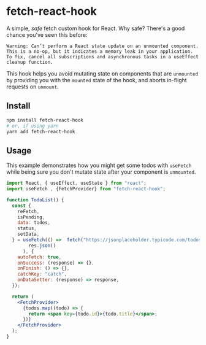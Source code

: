 # fetch-react-hook

A simple, _safe_ fetch custom hook for React. Why safe? There's a good chance you've seen this before:

```
Warning: Can’t perform a React state update on an unmounted component. This is a no-op, but it indicates a memory leak in your application. To fix, cancel all subscriptions and asynchronous tasks in a useEffect cleanup function.
```

This hook helps you avoid mutating state on components that are `unmounted` by providing you with the `mounted` state of the hook, and aborts in-flight requests on `unmount`.

## Install

```bash
npm install fetch-react-hook
# or, if using yarn
yarn add fetch-react-hook
```

## Usage

This example demonstrates how you might get some todos with `useFetch` while being sure you don't mutate state after your component is `unmounted`.

```jsx
import React, { useEffect, useState } from "react";
import useFetch , {FetchProvider} from "fetch-react-hook";

function TodoList() {
  const {
    reFetch,
    isPending,
    data: todos,
    status,
    setData,
  } = useFetch(() =>  fetch("https://jsonplaceholder.typicode.com/todos/").then((res) =>
        res.json()
      ), {
    autoFetch: true,
    onSuccess: (response) => {},
    onFinish: () => {},
    catchKey: "catch",
    onDataSetter: (response) => response,
  });

  return (
    <FetchProvider>
      {todos.map((todo) => {
        return <span key={todo.id}>{todo.title}</span>;
      })}
    </FetchProvider>
  );
}
```

